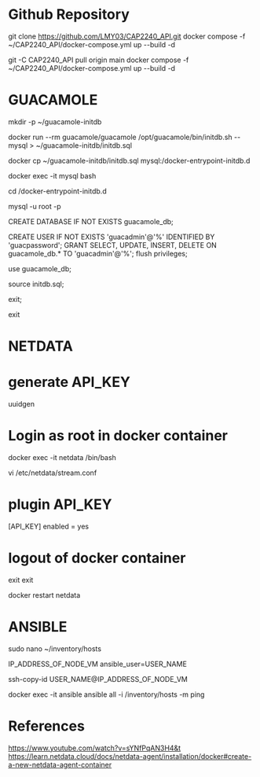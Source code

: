 # Github Repository

git clone https://github.com/LMY03/CAP2240_API.git
docker compose -f ~/CAP2240_API/docker-compose.yml up --build -d

git -C CAP2240_API pull origin main
docker compose -f ~/CAP2240_API/docker-compose.yml up --build -d

# GUACAMOLE

mkdir -p ~/guacamole-initdb

docker run --rm guacamole/guacamole /opt/guacamole/bin/initdb.sh --mysql > ~/guacamole-initdb/initdb.sql

docker cp ~/guacamole-initdb/initdb.sql mysql:/docker-entrypoint-initdb.d

docker exec -it mysql bash

cd /docker-entrypoint-initdb.d

mysql -u root -p

CREATE DATABASE IF NOT EXISTS guacamole_db;

CREATE USER IF NOT EXISTS 'guacadmin'@'%' IDENTIFIED BY 'guacpassword';
GRANT SELECT, UPDATE, INSERT, DELETE ON guacamole_db.* TO 'guacadmin'@'%';
flush privileges;

use guacamole_db;

source initdb.sql;

exit;

exit

# NETDATA

# generate API_KEY
uuidgen

# Login as root in docker container
docker exec -it netdata /bin/bash

vi /etc/netdata/stream.conf

# plugin API_KEY 
[API_KEY] 
    enabled = yes

# logout of docker container
exit
exit

docker restart netdata

# ANSIBLE

sudo nano ~/inventory/hosts

IP_ADDRESS_OF_NODE_VM ansible_user=USER_NAME

ssh-copy-id USER_NAME@IP_ADDRESS_OF_NODE_VM

docker exec -it ansible ansible all -i /inventory/hosts -m ping

# References

https://www.youtube.com/watch?v=sYNfPqAN3H4&t
https://learn.netdata.cloud/docs/netdata-agent/installation/docker#create-a-new-netdata-agent-container